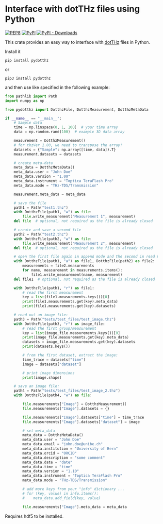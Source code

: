 # Interface with dotTHz files using Python

[![PEP8](https://github.com/dotTHzTAG/pydotthz/actions/workflows/format.yml/badge.svg)](https://github.com/dotTHzTAG/pydotthz/actions/workflows/format.yml)
[![PyPI](https://img.shields.io/pypi/v/pydotthz?label=pypi%20package)](https://pypi.org/project/pydotthz/)
[![PyPI - Downloads](https://img.shields.io/pypi/dm/pydotthz)](https://pypi.org/project/pydotthz/)

This crate provides an easy way to interface with [dotTHz](https://github.com/dotTHzTAG) files in Python.

Install it

```shell
pip install pydotthz
```

or

```shell
pip3 install pydotthz
```

and then use like specified in the following example:

```python
from pathlib import Path
import numpy as np

from pydotthz import DotthzFile, DotthzMeasurement, DotthzMetaData

if __name__ == "__main__":
    # Sample data
    time = np.linspace(0, 1, 100)  # your time array
    data = np.random.rand(100)  # example 3D data array

    measurement = DotthzMeasurement()
    # for thzVer 1.00, we need to transpose the array!
    datasets = {"Sample": np.array([time, data]).T}
    measurement.datasets = datasets

    # create meta-data
    meta_data = DotthzMetaData()
    meta_data.user = "John Doe"
    meta_data.version = "1.00"
    meta_data.instrument = "Toptica TeraFlash Pro"
    meta_data.mode = "THz-TDS/Transmission"

    measurement.meta_data = meta_data

    # save the file
    path1 = Path("test1.thz")
    with DotthzFile(path1, "w") as file:
        file.write_measurement("Measurement 1", measurement)
    del file  # optional, not required as the file is already closed

    # create and save a second file
    path2 = Path("test2.thz")
    with DotthzFile(path2, "w") as file:
        file.write_measurement("Measurement 2", measurement)
    del file  # optional, not required as the file is already closed

    # open the first file again in append mode and the second in read mode
    with DotthzFile(path1, "a") as file1, DotthzFile(path2) as file2:
        measurements = file2.measurements
        for name, measurement in measurements.items():
            file1.write_measurement(name, measurement)
    del file1  # optional, not required as the file is already closed

    with DotthzFile(path1, "r") as file1:
        # read the first measurement
        key = list(file1.measurements.keys())[0]
        print(file1.measurements.get(key).meta_data)
        print(file1.measurements.get(key).datasets)

    # read out an image file:
    path3 = Path("tests/test_files/test_image.thz")
    with DotthzFile(path3, "r") as image_file:
        # read the first group/measurement
        key = list(image_file.measurements.keys())[0]
        print(image_file.measurements.get(key).meta_data)
        datasets = image_file.measurements.get(key).datasets
        print(datasets.keys())

        # from the first dataset, extract the image:
        time_trace = datasets["time"]
        image = datasets["dataset"]

        # print image dimensions
        print(image.shape)

    # save an image file:
    path4 = Path("tests/test_files/test_image_2.thz")
    with DotthzFile(path4, "w") as file:

        file.measurements["Image"] = DotthzMeasurement()
        file.measurements["Image"].datasets = {}

        file.measurements["Image"].datasets["time"] = time_trace
        file.measurements["Image"].datasets["dataset"] = image

        # set meta_data
        meta_data = DotthzMetaData()
        meta_data.user = "John Doe"
        meta_data.email = "john.doe@unibe.ch"
        meta_data.institution = "University of Bern"
        meta_data.orcid = "ORCID"
        meta_data.description = "some comment"
        meta_data.date = "date"
        meta_data.time = "time"
        meta_data.version = "1.10"
        meta_data.instrument = "Toptica TeraFlash Pro"
        meta_data.mode = "THz-TDS/Transmission"

        # add more keys from your "info" dictionary ...
        # for (key, value) in info.items():
        #    meta_data.add_field(key, value)

        file.measurements["Image"].meta_data = meta_data

```

Requires hdf5 to be installed.

